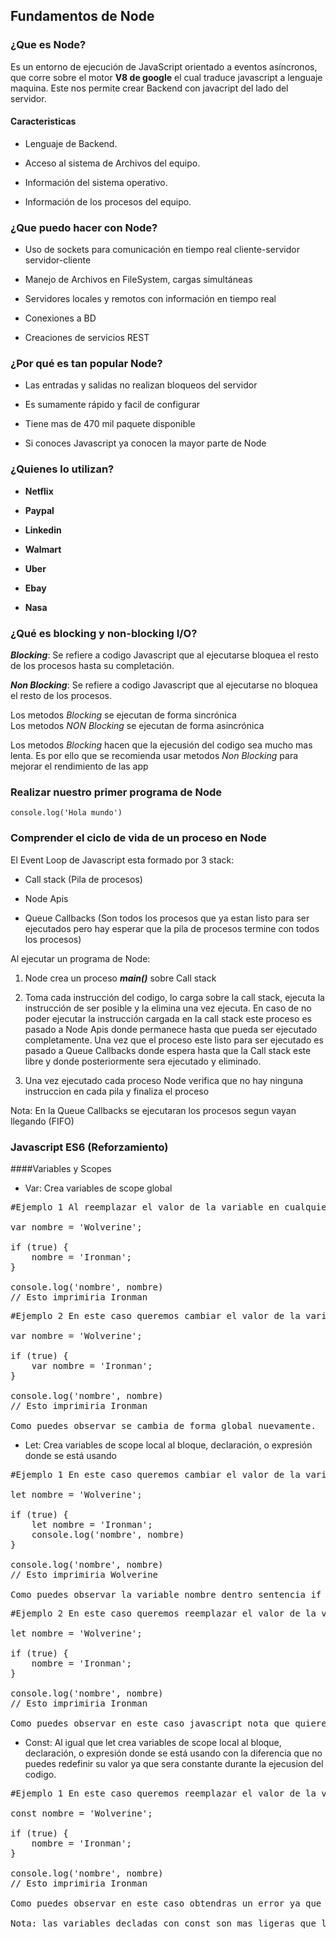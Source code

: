 ## Fundamentos de Node

### ¿Que es Node?

Es un entorno de ejecución de JavaScript orientado a eventos asíncronos, que corre sobre el motor **V8 de google**
el cual traduce javascript a lenguaje maquina. Este nos permite crear Backend con javacript del lado del servidor.  

#### Caracteristicas 

- Lenguaje de Backend.

- Acceso al sistema de Archivos del equipo.

- Información del sistema operativo.

- Información de los procesos del equipo.

### ¿Que puedo hacer con Node?

- Uso de sockets para comunicación en tiempo real cliente-servidor servidor-cliente

- Manejo de Archivos en FileSystem, cargas simultáneas

- Servidores locales y remotos con información en tiempo real

- Conexiones a BD 

- Creaciones de servicios REST

### ¿Por qué es tan popular Node?

- Las entradas y salidas no realizan bloqueos del servidor

- Es sumamente rápido y facil de configurar

- Tiene mas de 470 mil paquete disponible

- Si conoces Javascript ya conocen la mayor parte de Node


### ¿Quienes lo utilizan?

- **Netflix**

- **Paypal**

- **Linkedin**

- **Walmart**

- **Uber**

- **Ebay**

- **Nasa**

### ¿Qué es blocking y non-blocking I/O?

***Blocking***: Se refiere a codigo Javascript que al ejecutarse bloquea el resto de los procesos hasta su completación.

***Non Blocking***: Se refiere a codigo Javascript que al ejecutarse no bloquea el resto de los procesos.

Los metodos _Blocking_ se ejecutan de forma sincrónica  
Los metodos _NON Blocking_ se ejecutan de forma asincrónica

Los metodos _Blocking_ hacen que la ejecusión del codigo sea mucho mas lenta. Es por ello que se recomienda usar metodos _Non Blocking_ para mejorar el rendimiento de las app 

### Realizar nuestro primer programa de Node

`console.log('Hola mundo')`

### Comprender el ciclo de vida de un proceso en Node

El Event Loop de Javascript esta formado por 3 stack: 

- Call stack (Pila de procesos)

- Node Apis

- Queue Callbacks (Son todos los procesos que ya estan listo para ser ejecutados pero hay esperar que la pila de procesos termine con todos los procesos)

Al ejecutar un programa de Node:

1) Node crea un proceso ***main()*** sobre Call stack

2) Toma cada instrucción del codigo, lo carga sobre la call stack, ejecuta la instrucción de ser posible y la elimina una vez ejecuta. En caso de no poder ejecutar la instrucción cargada en la call stack este proceso es pasado a Node Apis donde permanece hasta que pueda ser ejecutado completamente. Una vez que el proceso este listo para ser ejecutado es pasado a Queue Callbacks donde espera hasta que la Call stack este libre y donde posteriormente sera ejecutado y eliminado.

3) Una vez ejecutado cada proceso Node verifica que no hay ninguna instruccion en cada pila y finaliza el proceso

Nota: En la Queue Callbacks se ejecutaran los procesos segun vayan llegando (FIFO)

### Javascript ES6 (Reforzamiento)

####Variables y Scopes

- Var: Crea variables de scope global

<pre>
#Ejemplo 1 Al reemplazar el valor de la variable en cualquier scope ella adquirirá ese nuevo valor 

var nombre = 'Wolverine';

if (true) {
    nombre = 'Ironman';
}

console.log('nombre', nombre)
// Esto imprimiria Ironman
</pre>

<pre>
#Ejemplo 2 En este caso queremos cambiar el valor de la variable nombre solo dentro del scope de la sentencia if para ello declaramos una nueva variable con el mismo nombre
 
var nombre = 'Wolverine';

if (true) {
    var nombre = 'Ironman';
}

console.log('nombre', nombre)
// Esto imprimiria Ironman

Como puedes observar se cambia de forma global nuevamente.
</pre>


- Let: Crea variables de scope local al bloque, declaración, o expresión donde se está usando

<pre>
#Ejemplo 1 En este caso queremos cambiar el valor de la variable nombre solo dentro del scope de la sentencia if para ello declaramos una nueva variable con el mismo nombre usando let
 
let nombre = 'Wolverine';

if (true) {
    let nombre = 'Ironman';
    console.log('nombre', nombre)
}

console.log('nombre', nombre)
// Esto imprimiria Wolverine

Como puedes observar la variable nombre dentro sentencia if toma como valor 'Ironman' y al finalizar su scope la variable nombre ya no existe pero si existe la variable nombre que fue declarada antes de la sentencia if
</pre>

<pre>
#Ejemplo 2 En este caso queremos reemplazar el valor de la variable nombre en el scope de la sentencia if note que estamos usando la variable que hemos declarado antes de la sentencia if
 
let nombre = 'Wolverine';

if (true) {
    nombre = 'Ironman';
}

console.log('nombre', nombre)
// Esto imprimiria Ironman

Como puedes observar en este caso javascript nota que quiere reemplazar el valor de la variable nombre sin embargo esa variable no existe en el scope de la sentencia if asi que va al scope superior para ver si la encuentra y asi reasignar su valor.
</pre>

- Const: Al igual que let crea variables de scope local al bloque, declaración, o expresión donde se está usando con la diferencia que no puedes redefinir su valor ya que sera constante durante la ejecusion del codigo.

<pre>
#Ejemplo 1 En este caso queremos reemplazar el valor de la variable nombre en el scope de la sentencia if note que hemos nombre como const
 
const nombre = 'Wolverine';

if (true) {
    nombre = 'Ironman';
}

console.log('nombre', nombre)
// Esto imprimiria Ironman

Como puedes observar en este caso obtendras un error ya que no puedes reemplazar el valor de una variable que ha sido declarada como constante

Nota: las variables decladas con const son mas ligeras que las declaradas con let ya que no poseen setter asi que se recomienda que siempre que se pueda utilicemos const para variables para mejorar el rendimiento del codigo.
</pre>



